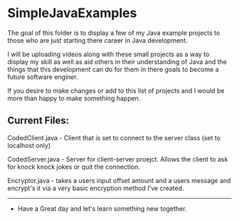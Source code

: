 # SimpleJavaExamples

The goal of this folder is to display a few of my Java example projects to those who are just starting there career in Java development.

I will be uploading videos along with these small projects as a way to display my skill as well as aid others in their understanding of Java and the things that this development can do for them in there goals to become a future software enginer.

If you desire to make changes or add to this list of projects and I would be more than happy to make something happen. 

Current Files:
---------------------------------------------------------------------------------------------------------------------------------------
CodedClient.java - Client that is set to connect to the server class (set to localhost only)

CodedServer.java - Server for client-server proejct. Allows the client to ask for knock knock jokes or quit the connection.

Encryptor.java - takes a users input offset amount and a users message and encrypt's it via a very basic encryption method I've created.

---------------------------------------------------------------------------------------------------------------------------------------


- Have a Great day and let's learn something new together.

